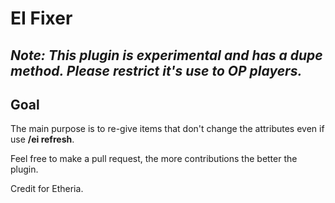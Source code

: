 # EI Fixer
## _Note: This plugin is experimental and has a dupe method. Please restrict it's use to OP players._

## Goal
The main purpose is to re-give items that don't change the attributes even if use **/ei refresh**.

Feel free to make a pull request, the more contributions the better the plugin.

Credit for Etheria.
